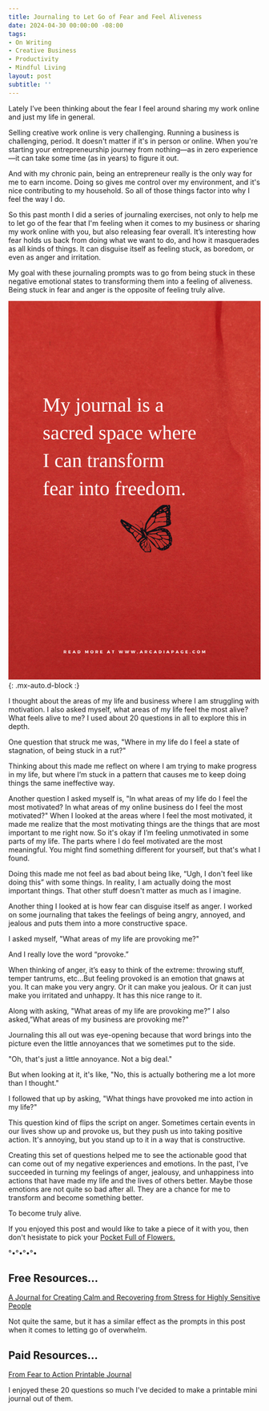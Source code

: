 ```yaml
---
title: Journaling to Let Go of Fear and Feel Aliveness 
date: 2024-04-30 00:00:00 -08:00
tags:
- On Writing 
- Creative Business
- Productivity 
- Mindful Living 
layout: post
subtitle: ''
---
```


Lately I’ve been thinking about the fear I feel around sharing my work online and just my life in general. 

Selling creative work online is very challenging. Running a business is challenging, period. It doesn't matter if it's in person or online. When you're starting your entrepreneurship journey from nothing—as in zero experience—it can take some time (as in years) to figure it out.

And with my chronic pain, being an entrepreneur really is the only way for me to earn income. Doing so gives me control over my environment, and it's nice contributing to my household. So all of those things factor into why I feel the way I do. 

So this past month I did a series of journaling exercises, not only to help me to let go of the fear that I'm feeling when it comes to my business or sharing my work online with you, but also releasing fear overall. It’s interesting how fear holds us back from doing what we want to do, and how it masquerades as all kinds of things. It can disguise itself as feeling stuck, as boredom, or even as anger and irritation.

My goal with these journaling prompts was to go from being stuck in these negative emotional states to transforming them into a feeling of aliveness. Being stuck in fear and anger is the opposite of feeling truly alive. 

![Journaling to transform fear into action ](/uploads/feartofreedom.png "white text on red paper background journaling to transform fear into freedom journal prompts"){: .mx-auto.d-block :}

I thought about the areas of my life and business where I am struggling with motivation. I also asked myself, what areas of my life feel the most alive? What feels alive to me? 
I used about 20 questions in all to explore this in depth. 

One question that struck me was, "Where in my life do I feel a state of stagnation, of being stuck in a rut?" 

Thinking about this made me reflect on where I am trying to make progress in my life, but where I’m stuck in a pattern that causes me to keep doing things the same ineffective way. 

Another question I asked myself is, "In what areas of my life do I feel the most motivated? In what areas of my online business do I feel the most motivated?" 
When I looked at the areas where I feel the most motivated, it made me realize that the most motivating things are the things that are most important to me right now. 
So it's okay if I’m feeling unmotivated in some parts of my life. The parts where I do feel motivated are the most meaningful. You might find something different for yourself, but that's what I found.

Doing this made me not feel as bad about being like, “Ugh, I don't feel like doing this” with some things. In reality, I am actually doing the most important things. That other stuff doesn't matter as much as I imagine.

Another thing I looked at is how fear can disguise itself as anger. I worked on some journaling that takes the feelings of being angry, annoyed, and jealous and puts them into a more constructive space. 

I asked myself, "What areas of my life are provoking me?" 

And I really love the word “provoke.” 

When thinking of anger, it’s easy to think of the extreme: throwing stuff, temper tantrums, etc…But feeling provoked is an emotion that gnaws at you. It can make you very angry. Or it can make you jealous. Or it can just make you irritated and unhappy. It has this nice range to it. 

Along with asking, "What areas of my life are provoking me?” I also asked,”What areas of my business are provoking me?" 

Journaling this all out was eye-opening because that word brings into the picture even the little annoyances that we sometimes put to the side.

"Oh, that's just a little annoyance. Not a big deal." 

But when looking at it, it's like, "No, this is actually bothering me a lot more than I thought." 

I followed that up by asking, "What things have provoked me into action in my life?" 

This question kind of flips the script on anger. Sometimes certain events in our lives show up and provoke us, but they push us into taking positive action. It's annoying, but you stand up to it in a way that is constructive.


Creating this set of questions helped me to see the actionable good that can come out of my negative experiences and emotions. 
In the past, I’ve succeeded in turning my feelings of anger, jealousy, and unhappiness into actions that have made my life and the lives of others better. Maybe those emotions are not quite so bad after all. They are a chance for me to transform and become something better. 

To become truly alive.


If you enjoyed this post and would like to take a piece of it with you, then don't hesistate to pick your [Pocket Full of Flowers.](https://payhip.com/b/IJcrT) 



°•°•°•°•

## Free Resources… 

[A Journal for Creating Calm and Recovering from Stress for Highly Sensitive People](https://payhip.com/b/bZUmK)

Not quite the same, but it has a similar effect as the prompts in this post when it comes to letting go of overwhelm.

## Paid Resources…

[From Fear to Action Printable Journal](https://payhip.com/b/0QpnM)

I enjoyed these 20 questions so much I’ve  decided to make a printable mini journal out of them. 

